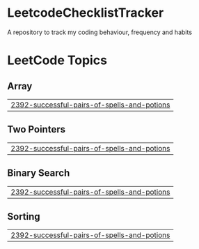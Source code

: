 # LeetcodeChecklistTracker
A repository to track my coding behaviour, frequency and habits

<!---LeetCode Topics Start-->
# LeetCode Topics
## Array
|  |
| ------- |
| [2392-successful-pairs-of-spells-and-potions](https://github.com/ADITYATIWARI342005/LeetcodeChecklistTracker/tree/master/2392-successful-pairs-of-spells-and-potions) |
## Two Pointers
|  |
| ------- |
| [2392-successful-pairs-of-spells-and-potions](https://github.com/ADITYATIWARI342005/LeetcodeChecklistTracker/tree/master/2392-successful-pairs-of-spells-and-potions) |
## Binary Search
|  |
| ------- |
| [2392-successful-pairs-of-spells-and-potions](https://github.com/ADITYATIWARI342005/LeetcodeChecklistTracker/tree/master/2392-successful-pairs-of-spells-and-potions) |
## Sorting
|  |
| ------- |
| [2392-successful-pairs-of-spells-and-potions](https://github.com/ADITYATIWARI342005/LeetcodeChecklistTracker/tree/master/2392-successful-pairs-of-spells-and-potions) |
<!---LeetCode Topics End-->